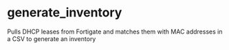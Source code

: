 # generate_inventory
Pulls DHCP leases from Fortigate and matches them with MAC addresses in a CSV to generate an inventory
